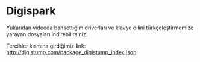 # Digispark

Yukarıdan videoda bahsettiğim driverları ve klavye dilini türkçeleştirmemize yarayan dosyaları indirebilirsiniz.




Tercihler kısmına girdiğimiz link: http://digistump.com/package_digistump_index.json
